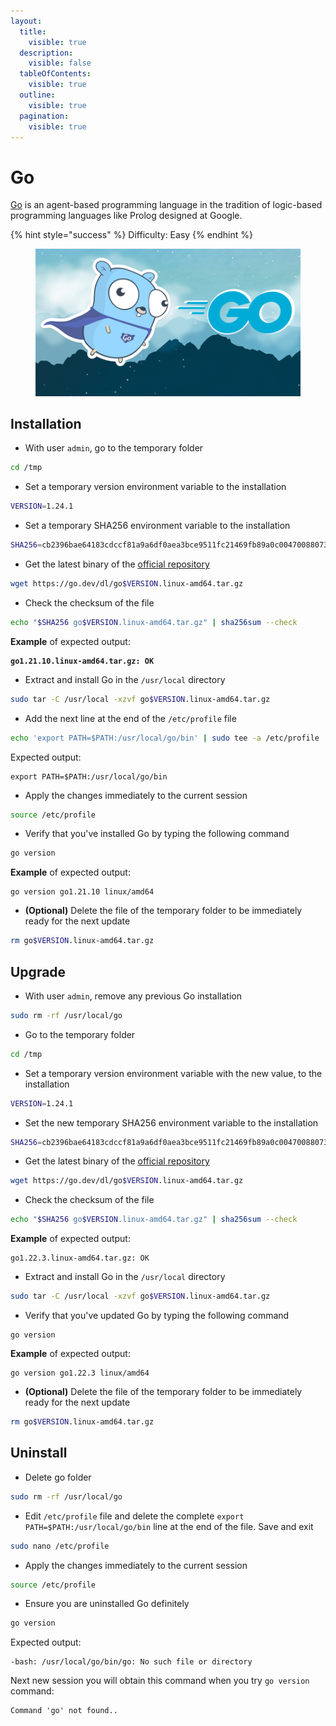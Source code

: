 ```yaml
---
layout:
  title:
    visible: true
  description:
    visible: false
  tableOfContents:
    visible: true
  outline:
    visible: true
  pagination:
    visible: true
---
```


# Go

[Go](https://github.com/golang/go) is an agent-based programming language in the tradition of logic-based programming languages like Prolog designed at Google.

{% hint style="success" %}
Difficulty: Easy
{% endhint %}

<figure><img src="../../.gitbook/assets/golang.png" alt="" width="563"><figcaption></figcaption></figure>

## Installation

* With user `admin`, go to the temporary folder

```bash
cd /tmp
```

* Set a temporary version environment variable to the installation

```bash
VERSION=1.24.1
```

* Set a temporary SHA256 environment variable to the installation

```bash
SHA256=cb2396bae64183cdccf81a9a6df0aea3bce9511fc21469fb89a0c00470088073
```

* Get the latest binary of the [official repository](https://go.dev/dl/)

```bash
wget https://go.dev/dl/go$VERSION.linux-amd64.tar.gz
```

* Check the checksum of the file

```bash
echo "$SHA256 go$VERSION.linux-amd64.tar.gz" | sha256sum --check
```

**Example** of expected output:

<pre><code><strong>go1.21.10.linux-amd64.tar.gz: OK
</strong></code></pre>

* Extract and install Go in the `/usr/local` directory

```bash
sudo tar -C /usr/local -xzvf go$VERSION.linux-amd64.tar.gz
```

* Add the next line at the end of the `/etc/profile` file

```bash
echo 'export PATH=$PATH:/usr/local/go/bin' | sudo tee -a /etc/profile
```

Expected output:

```
export PATH=$PATH:/usr/local/go/bin
```

* Apply the changes immediately to the current session

```bash
source /etc/profile
```

* Verify that you've installed Go by typing the following command

```bash
go version
```

**Example** of expected output:

```
go version go1.21.10 linux/amd64
```

* **(Optional)** Delete the file of the temporary folder to be immediately ready for the next update

```bash
rm go$VERSION.linux-amd64.tar.gz
```

## Upgrade

* With user `admin`, remove any previous Go installation

```bash
sudo rm -rf /usr/local/go
```

* Go to the temporary folder

```bash
cd /tmp
```

* Set a temporary version environment variable with the new value, to the installation

```bash
VERSION=1.24.1
```

* Set the new temporary SHA256 environment variable to the installation

```bash
SHA256=cb2396bae64183cdccf81a9a6df0aea3bce9511fc21469fb89a0c00470088073
```

* Get the latest binary of the [official repository](https://go.dev/dl/)

```bash
wget https://go.dev/dl/go$VERSION.linux-amd64.tar.gz
```

* Check the checksum of the file

```bash
echo "$SHA256 go$VERSION.linux-amd64.tar.gz" | sha256sum --check
```

**Example** of expected output:

```
go1.22.3.linux-amd64.tar.gz: OK
```

* Extract and install Go in the `/usr/local` directory

```bash
sudo tar -C /usr/local -xzvf go$VERSION.linux-amd64.tar.gz
```

* Verify that you've updated Go by typing the following command

```
go version
```

**Example** of expected output:

```
go version go1.22.3 linux/amd64
```

* **(Optional)** Delete the file of the temporary folder to be immediately ready for the next update

```bash
rm go$VERSION.linux-amd64.tar.gz
```

## Uninstall

* Delete go folder

```bash
sudo rm -rf /usr/local/go
```

* Edit `/etc/profile` file and delete the complete `export PATH=$PATH:/usr/local/go/bin` line at the end of the file. Save and exit

```bash
sudo nano /etc/profile
```

* Apply the changes immediately to the current session

```bash
source /etc/profile
```

* Ensure you are uninstalled Go definitely

```bash
go version
```

Expected output:

```
-bash: /usr/local/go/bin/go: No such file or directory
```

Next new session you will obtain this command when you try `go version` command:

```
Command 'go' not found..
```
